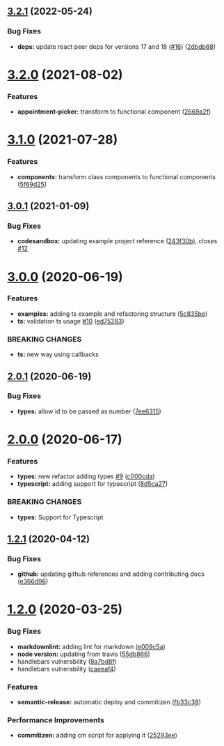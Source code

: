 ## [3.2.1](https://github.com/roggervalf/react-appointment-picker/compare/v3.2.0...v3.2.1) (2022-05-24)


### Bug Fixes

* **deps:** update react peer deps for versions 17 and 18 ([#16](https://github.com/roggervalf/react-appointment-picker/issues/16)) ([2dbdb88](https://github.com/roggervalf/react-appointment-picker/commit/2dbdb8864ed2cfba38c5fdc91aa0cdc1d2ece6ce))

# [3.2.0](https://github.com/roggervalf/react-appointment-picker/compare/v3.1.0...v3.2.0) (2021-08-02)


### Features

* **appointment-picker:** transform to functional component ([2669a2f](https://github.com/roggervalf/react-appointment-picker/commit/2669a2f078886025827eba9b8d021c87a85fd2e4))

# [3.1.0](https://github.com/roggervalf/react-appointment-picker/compare/v3.0.1...v3.1.0) (2021-07-28)


### Features

* **components:** transform class components to functional components ([5f69d25](https://github.com/roggervalf/react-appointment-picker/commit/5f69d251c29fa4ba739023838dff81879236d03b))

## [3.0.1](https://github.com/roggervalf/react-appointment-picker/compare/v3.0.0...v3.0.1) (2021-01-09)


### Bug Fixes

* **codesandbox:** updating example project reference ([243f30b](https://github.com/roggervalf/react-appointment-picker/commit/243f30b0a078a2c4cb5592d3ad8b37385d46d63b)), closes [#12](https://github.com/roggervalf/react-appointment-picker/issues/12)

# [3.0.0](https://github.com/roggervalf/react-appointment-picker/compare/v2.0.1...v3.0.0) (2020-06-19)


### Features

* **examples:** adding ts example and refactoring structure ([5c835be](https://github.com/roggervalf/react-appointment-picker/commit/5c835bef562d547cd9d9479312190a48089436f6))
* **ts:** validation ts usage [#10](https://github.com/roggervalf/react-appointment-picker/issues/10) ([ed75283](https://github.com/roggervalf/react-appointment-picker/commit/ed75283929d761b14304889e501183c9ccf22cd6))


### BREAKING CHANGES

* **ts:** new way using callbacks

## [2.0.1](https://github.com/roggervalf/react-appointment-picker/compare/v2.0.0...v2.0.1) (2020-06-19)


### Bug Fixes

* **types:** allow id to be passed as number ([7ee6315](https://github.com/roggervalf/react-appointment-picker/commit/7ee63151703fa1a4b16f030f8780399e96f6d4a2))

# [2.0.0](https://github.com/roggervalf/react-appointment-picker/compare/v1.2.1...v2.0.0) (2020-06-17)


### Features

* **types:** new refactor adding types [#9](https://github.com/roggervalf/react-appointment-picker/issues/9) ([c000cda](https://github.com/roggervalf/react-appointment-picker/commit/c000cdac60db7bbb8c73c8d694687376cb18c40e))
* **typescript:** adding support for typescript ([8d5ca27](https://github.com/roggervalf/react-appointment-picker/commit/8d5ca27a885f8a4ea54e28d23758a9a6f3694ec7))


### BREAKING CHANGES

* **types:** Support for Typescript

## [1.2.1](https://github.com/roggervalf/react-appointment-picker/compare/v1.2.0...v1.2.1) (2020-04-12)


### Bug Fixes

* **github:** updating github references and adding contributing docs ([e366d96](https://github.com/roggervalf/react-appointment-picker/commit/e366d96f463c39648a4ea96a2ed945a0324c0c2a))

# [1.2.0](https://github.com/roggervalf/react-appointment-picker/compare/v1.1.1...v1.2.0) (2020-03-25)

### Bug Fixes

- **markdownlint:** adding lint for markdown ([e009c5a](https://github.com/roggervalf/react-appointment-picker/commit/e009c5af1c9ac18eba9d3a7c2dd8d5a0e32ace1f))
- **node version:** updating from travis ([55db866](https://github.com/roggervalf/react-appointment-picker/commit/55db866a4fd1cadb2b965d2306854ca5427a0785))
- handlebars vulnerability ([8a7bd8f](https://github.com/roggervalf/react-appointment-picker/commit/8a7bd8fb388f62eb4de74ac182a76c499ceb5175))
- handlebars vulnerability ([caeeaf4](https://github.com/roggervalf/react-appointment-picker/commit/caeeaf4b10bd09295455e91d5d94dfa872e5b4a3))

### Features

- **semantic-release:** automatic deploy and commitizen ([fb33c38](https://github.com/roggervalf/react-appointment-picker/commit/fb33c3873c643b9badd4331624e14d721e023911))

### Performance Improvements

- **commitizen:** adding cm script for applying it ([25293ee](https://github.com/roggervalf/react-appointment-picker/commit/25293ee24364a2d0cb44719b8c6b7c3d9416e2c2))
